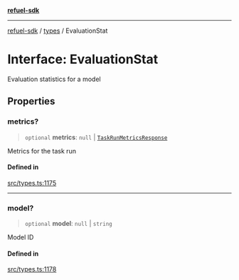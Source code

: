 [**refuel-sdk**](../../README.md)

***

[refuel-sdk](../../modules.md) / [types](../README.md) / EvaluationStat

# Interface: EvaluationStat

Evaluation statistics for a model

## Properties

### metrics?

> `optional` **metrics**: `null` \| [`TaskRunMetricsResponse`](TaskRunMetricsResponse.md)

Metrics for the task run

#### Defined in

[src/types.ts:1175](https://github.com/refuel-ai/refuel-sdk/blob/7a0f1a61ebc96b440ae457740bef10a1f55424fa/src/types.ts#L1175)

***

### model?

> `optional` **model**: `null` \| `string`

Model ID

#### Defined in

[src/types.ts:1178](https://github.com/refuel-ai/refuel-sdk/blob/7a0f1a61ebc96b440ae457740bef10a1f55424fa/src/types.ts#L1178)
